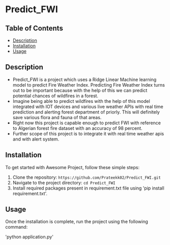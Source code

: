 # Predict_FWI

## Table of Contents
- [Description](#description)
- [Installation](#installation)
- [Usage](#usage)

## Description
- Predict_FWI is a project which uses a Ridge Linear Machine learning model to predict Fire Weather Index. Predicting Fire Weather Index turns out to be important because with the help of this we can predict potential chances of wildfires in a forest. 
- Imagine being able to predict wildfires with the help of this model integrated with IOT devices and various live weather APIs with real time prediction and alerting forest department of priorly. 
This will definitely save various flora and fauna of that areas.
- Right now this project is capable enough to predict FWI with reference to Algerian forest fire dataset with an accuracy of 98 percent.
- Further scope of this project is to integrate it with real time weather apis and with alert system.

## Installation
To get started with Awesome Project, follow these simple steps:

1. Clone the repository: `https://github.com/Prateekk02/Predict_FWI.git`
2. Navigate to the project directory: `cd Predict_FWI`
3. Install required packages present in requirement.txt file using 'pip install requirement.txt'.

## Usage
Once the installation is complete, run the project using the following command:

'python application.py'


